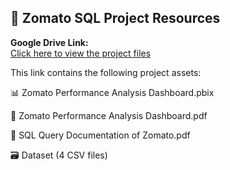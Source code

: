 ## 🔗 Zomato SQL Project Resources

**Google Drive Link:**  
[Click here to view the project files](https://drive.google.com/drive/folders/1RA2tFu_CABDJ4KHfqoGcRE53m8yu1-u6?usp=sharing)

This link contains the following project assets:

📊 Zomato Performance Analysis Dashboard.pbix

📄 Zomato Performance Analysis Dashboard.pdf

📝 SQL Query Documentation of Zomato.pdf

🗃️ Dataset (4 CSV files)
